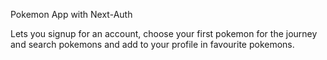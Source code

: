 Pokemon App with Next-Auth

Lets you signup for an account, choose your first pokemon for the journey and search pokemons and add to your profile in favourite pokemons.